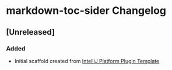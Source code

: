 <!-- Keep a Changelog guide -> https://keepachangelog.com -->

# markdown-toc-sider Changelog

## [Unreleased]
### Added
- Initial scaffold created from [IntelliJ Platform Plugin Template](https://github.com/JetBrains/intellij-platform-plugin-template)
